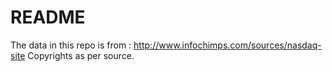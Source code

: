 # README
The data in this repo is from : http://www.infochimps.com/sources/nasdaq-site
Copyrights as per source.
